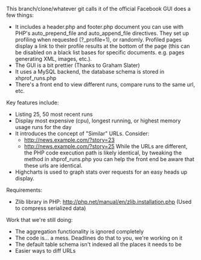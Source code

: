 This branch/clone/whatever git calls it of the official Facebook GUI does a few things:

* It includes a header.php and footer.php document you can use with PHP's 
  auto\_prepend\_file and auto\_append\_file directives. They set up profiling 
  when requested (?\_profile=1), or randomly. Profiled pages display a link to 
  their profile results at the bottom of the page (this can be disabled on a 
  black list bases for specific documents. e.g. pages generating XML, images, 
  etc.).
* The GUI is a bit prettier (Thanks to Graham Slater)
* It uses a MySQL backend, the database schema is stored in xhprof\_runs.php 
* There's a front end to view different runs, compare runs to the same url, etc.

Key features include:

* Listing 25, 50 most recent runs
* Display most expensive (cpu), longest running, or highest memory usage runs 
  for the day
* It introduces the concept of "Similar" URLs. Consider:
  * http://news.example.com/?story=23
  * http://news.example.com/?story=25
  While the URLs are different, the PHP code execution path is likely identical,
  by tweaking the method in xhprof\_runs.php you can help the front end be aware
  that these urls are identical.
* Highcharts is used to graph stats over requests for an 
  easy heads up display.

Requirements:

* Zlib library in PHP: <http://php.net/manual/en/zlib.installation.php> 
  (Used to compress serialized data)

Work that we're still doing:

* The aggregation functionality is ignored completely
* The code is... a mess. Deadlines do that to you, we're working on it
* The default table schema isn't indexed all the places it needs to be
* Easier ways to diff URLs

